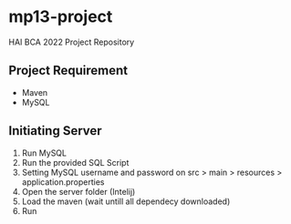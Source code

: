 # mp13-project
HAI BCA 2022 Project Repository

## Project Requirement
- Maven
- MySQL

## Initiating Server
1. Run MySQL
2. Run the provided SQL Script
3. Setting MySQL username and password on src > main > resources > application.properties
4. Open the server folder (Intelij)
5. Load the maven (wait untill all dependecy downloaded) 
6. Run
